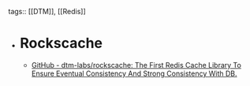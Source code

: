 tags:: [[DTM]], [[Redis]]

- # Rockscache
	- [GitHub - dtm-labs/rockscache: The First Redis Cache Library To Ensure Eventual Consistency And Strong Consistency With DB.](https://github.com/dtm-labs/rockscache)